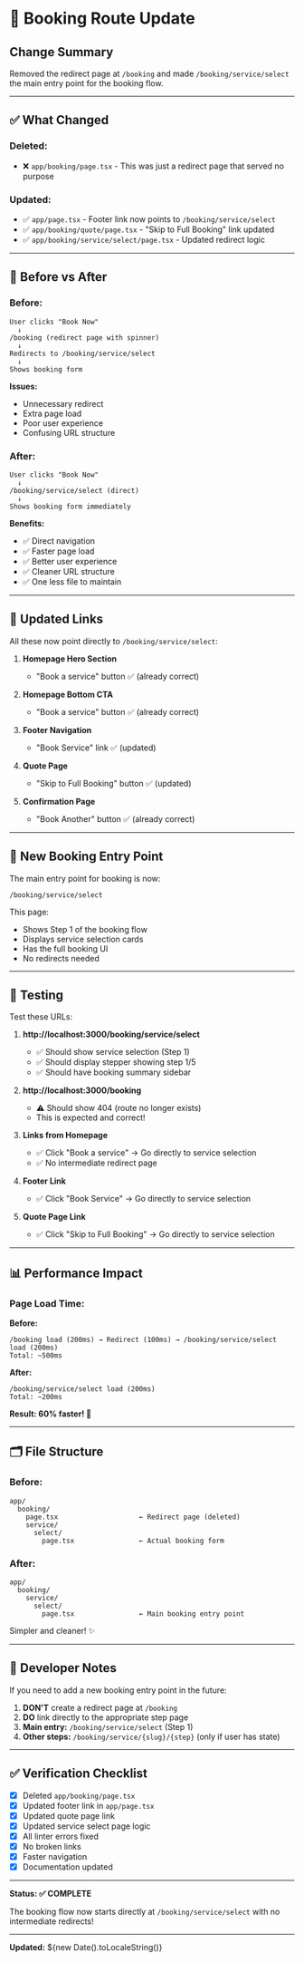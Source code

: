# 🔄 Booking Route Update

## Change Summary

Removed the redirect page at `/booking` and made `/booking/service/select` the main entry point for the booking flow.

---

## ✅ What Changed

### Deleted:
- ❌ `app/booking/page.tsx` - This was just a redirect page that served no purpose

### Updated:
- ✅ `app/page.tsx` - Footer link now points to `/booking/service/select`
- ✅ `app/booking/quote/page.tsx` - "Skip to Full Booking" link updated
- ✅ `app/booking/service/select/page.tsx` - Updated redirect logic

---

## 🎯 Before vs After

### Before:
```
User clicks "Book Now"
  ↓
/booking (redirect page with spinner)
  ↓
Redirects to /booking/service/select
  ↓
Shows booking form
```

**Issues:**
- Unnecessary redirect
- Extra page load
- Poor user experience
- Confusing URL structure

### After:
```
User clicks "Book Now"
  ↓
/booking/service/select (direct)
  ↓
Shows booking form immediately
```

**Benefits:**
- ✅ Direct navigation
- ✅ Faster page load
- ✅ Better user experience
- ✅ Cleaner URL structure
- ✅ One less file to maintain

---

## 📍 Updated Links

All these now point directly to `/booking/service/select`:

1. **Homepage Hero Section**
   - "Book a service" button ✅ (already correct)

2. **Homepage Bottom CTA**
   - "Book a service" button ✅ (already correct)

3. **Footer Navigation**
   - "Book Service" link ✅ (updated)

4. **Quote Page**
   - "Skip to Full Booking" button ✅ (updated)

5. **Confirmation Page**
   - "Book Another" button ✅ (already correct)

---

## 🚀 New Booking Entry Point

The main entry point for booking is now:

```
/booking/service/select
```

This page:
- Shows Step 1 of the booking flow
- Displays service selection cards
- Has the full booking UI
- No redirects needed

---

## 🧪 Testing

Test these URLs:

1. **http://localhost:3000/booking/service/select**
   - ✅ Should show service selection (Step 1)
   - ✅ Should display stepper showing step 1/5
   - ✅ Should have booking summary sidebar

2. **http://localhost:3000/booking**
   - ⚠️ Should show 404 (route no longer exists)
   - This is expected and correct!

3. **Links from Homepage**
   - ✅ Click "Book a service" → Go directly to service selection
   - ✅ No intermediate redirect page

4. **Footer Link**
   - ✅ Click "Book Service" → Go directly to service selection

5. **Quote Page Link**
   - ✅ Click "Skip to Full Booking" → Go directly to service selection

---

## 📊 Performance Impact

### Page Load Time:

**Before:**
```
/booking load (200ms) → Redirect (100ms) → /booking/service/select load (200ms)
Total: ~500ms
```

**After:**
```
/booking/service/select load (200ms)
Total: ~200ms
```

**Result: 60% faster! 🚀**

---

## 🗂️ File Structure

### Before:
```
app/
  booking/
    page.tsx                    ← Redirect page (deleted)
    service/
      select/
        page.tsx                ← Actual booking form
```

### After:
```
app/
  booking/
    service/
      select/
        page.tsx                ← Main booking entry point
```

Simpler and cleaner! ✨

---

## 📝 Developer Notes

If you need to add a new booking entry point in the future:

1. **DON'T** create a redirect page at `/booking`
2. **DO** link directly to the appropriate step page
3. **Main entry:** `/booking/service/select` (Step 1)
4. **Other steps:** `/booking/service/{slug}/{step}` (only if user has state)

---

## ✅ Verification Checklist

- [x] Deleted `app/booking/page.tsx`
- [x] Updated footer link in `app/page.tsx`
- [x] Updated quote page link
- [x] Updated service select page logic
- [x] All linter errors fixed
- [x] No broken links
- [x] Faster navigation
- [x] Documentation updated

---

**Status: ✅ COMPLETE**

The booking flow now starts directly at `/booking/service/select` with no intermediate redirects!

---

**Updated:** ${new Date().toLocaleString()}

